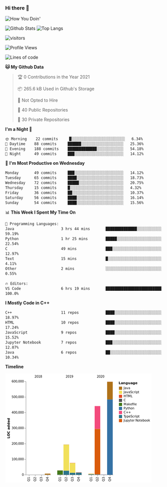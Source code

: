 ### Hi there 👋

![How You Doin'](https://media.giphy.com/media/Y6OITrN9Y7G0M/giphy.gif)

![Github Stats](https://github-readme-stats.vercel.app/api?username=kforkaran&count_private=true&show_icons=true&include_all_commits=true)
![Top Langs](https://github-readme-stats.vercel.app/api/top-langs/?username=kforkaran&hide=TeX,Jupyter%20Notebook&layout=compact)

![visitors](https://visitor-badge.laobi.icu/badge?page_id=kforkaran.kforkaran)

<!--START_SECTION:waka-->
![Profile Views](http://img.shields.io/badge/Profile%20Views-0-blue)

![Lines of code](https://img.shields.io/badge/From%20Hello%20World%20I%27ve%20Written-1.4%20million%20lines%20of%20code-blue)

**🐱 My Github Data** 

> 🏆 0 Contributions in the Year 2021
 > 
> 📦 265.6 kB Used in Github's Storage 
 > 
> 🚫 Not Opted to Hire
 > 
> 📜 40 Public Repositories 
 > 
> 🔑 30 Private Repositories  
 > 
**I'm a Night 🦉** 

```text
🌞 Morning    22 commits     █░░░░░░░░░░░░░░░░░░░░░░░░   6.34% 
🌆 Daytime    88 commits     ██████░░░░░░░░░░░░░░░░░░░   25.36% 
🌃 Evening    188 commits    █████████████░░░░░░░░░░░░   54.18% 
🌙 Night      49 commits     ███░░░░░░░░░░░░░░░░░░░░░░   14.12%

```
📅 **I'm Most Productive on Wednesday** 

```text
Monday       49 commits     ███░░░░░░░░░░░░░░░░░░░░░░   14.12% 
Tuesday      65 commits     ████░░░░░░░░░░░░░░░░░░░░░   18.73% 
Wednesday    72 commits     █████░░░░░░░░░░░░░░░░░░░░   20.75% 
Thursday     15 commits     █░░░░░░░░░░░░░░░░░░░░░░░░   4.32% 
Friday       36 commits     ██░░░░░░░░░░░░░░░░░░░░░░░   10.37% 
Saturday     56 commits     ████░░░░░░░░░░░░░░░░░░░░░   16.14% 
Sunday       54 commits     ████░░░░░░░░░░░░░░░░░░░░░   15.56%

```


📊 **This Week I Spent My Time On** 

```text
💬 Programming Languages: 
Java                     3 hrs 44 mins       ██████████████░░░░░░░░░░░   59.19% 
Python                   1 hr 25 mins        █████░░░░░░░░░░░░░░░░░░░░   22.54% 
C                        49 mins             ███░░░░░░░░░░░░░░░░░░░░░░   12.97% 
Text                     15 mins             █░░░░░░░░░░░░░░░░░░░░░░░░   4.11% 
Other                    2 mins              ░░░░░░░░░░░░░░░░░░░░░░░░░   0.55%

🔥 Editors: 
VS Code                  6 hrs 19 mins       █████████████████████████   100.0%

```

**I Mostly Code in C++** 

```text
C++                      11 repos            ████░░░░░░░░░░░░░░░░░░░░░   18.97% 
HTML                     10 repos            ████░░░░░░░░░░░░░░░░░░░░░   17.24% 
JavaScript               9 repos             ████░░░░░░░░░░░░░░░░░░░░░   15.52% 
Jupyter Notebook         7 repos             ███░░░░░░░░░░░░░░░░░░░░░░   12.07% 
Java                     6 repos             ██░░░░░░░░░░░░░░░░░░░░░░░   10.34%

```


**Timeline**

![Chart not found](https://raw.githubusercontent.com/kforkaran/kforkaran/master/charts/bar_graph.png) 


<!--END_SECTION:waka-->
